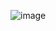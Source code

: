 ![image](https://github.com/AngelSaul27/API_REST_Clinica/assets/64120319/0a7662f1-3692-47ec-9625-65a608927362)
